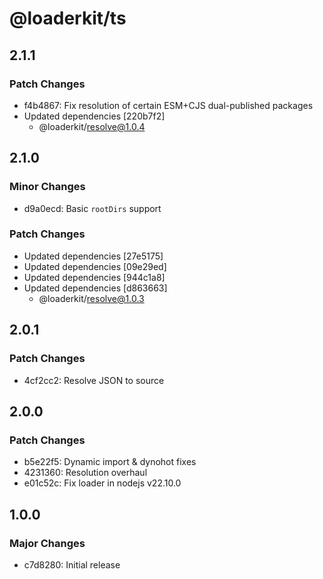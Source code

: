 # @loaderkit/ts

## 2.1.1

### Patch Changes

- f4b4867: Fix resolution of certain ESM+CJS dual-published packages
- Updated dependencies [220b7f2]
  - @loaderkit/resolve@1.0.4

## 2.1.0

### Minor Changes

- d9a0ecd: Basic `rootDirs` support

### Patch Changes

- Updated dependencies [27e5175]
- Updated dependencies [09e29ed]
- Updated dependencies [944c1a8]
- Updated dependencies [d863663]
  - @loaderkit/resolve@1.0.3

## 2.0.1

### Patch Changes

- 4cf2cc2: Resolve JSON to source

## 2.0.0

### Patch Changes

- b5e22f5: Dynamic import & dynohot fixes
- 4231360: Resolution overhaul
- e01c52c: Fix loader in nodejs v22.10.0

## 1.0.0

### Major Changes

- c7d8280: Initial release
